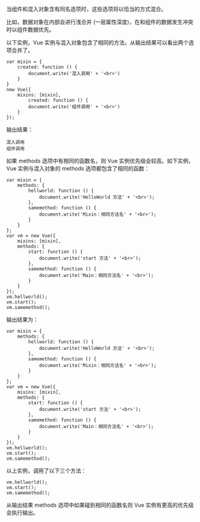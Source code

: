 当组件和混入对象含有同名选项时，这些选项将以恰当的方式混合。

比如，数据对象在内部会进行浅合并 (一层属性深度)，在和组件的数据发生冲突时以组件数据优先。

以下实例，Vue 实例与混入对象包含了相同的方法。从输出结果可以看出两个选项合并了。

```vue
var mixin = {
    created: function () {
        document.write('混入调用' + '<br>')
    }
}
new Vue({
    mixins: [mixin],
        created: function () {
        document.write('组件调用' + '<br>')
    }
});
```

输出结果：

```
混入调用
组件调用
```



如果 methods 选项中有相同的函数名，则 Vue 实例优先级会较高。如下实例，Vue 实例与混入对象的 methods 选项都包含了相同的函数：

```vue
var mixin = {
    methods: {
        hellworld: function () {
            document.write('HelloWorld 方法' + '<br>');
        },
        samemethod: function () {
            document.write('Mixin：相同方法名' + '<br>');
        }
    }
};
var vm = new Vue({
    mixins: [mixin],
    methods: {
        start: function () {
            document.write('start 方法' + '<br>');
        },
        samemethod: function () {
            document.write('Main：相同方法名' + '<br>');
        }
    }
});
vm.hellworld();
vm.start();
vm.samemethod();
```

输出结果为：

```vue
var mixin = {
    methods: {
        hellworld: function () {
            document.write('HelloWorld 方法' + '<br>');
        },
        samemethod: function () {
            document.write('Mixin：相同方法名' + '<br>');
        }
    }
};
var vm = new Vue({
    mixins: [mixin],
    methods: {
        start: function () {
            document.write('start 方法' + '<br>');
        },
        samemethod: function () {
            document.write('Main：相同方法名' + '<br>');
        }
    }
});
vm.hellworld();
vm.start();
vm.samemethod();
```

以上实例，调用了以下三个方法：

```
vm.hellworld();
vm.start();
vm.samemethod();
```

从输出结果 methods 选项中如果碰到相同的函数名则 Vue 实例有更高的优先级会执行输出。





